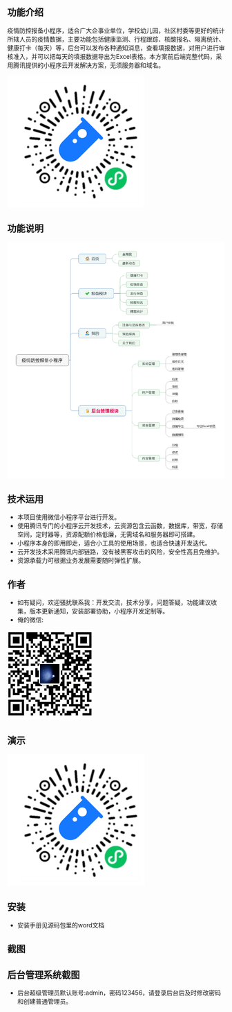 ## 功能介绍 

 疫情防控报备小程序，适合广大企事业单位，学校幼儿园，社区村委等更好的统计所辖人员的疫情数据，主要功能包括健康监测、行程跟踪、核酸报名、隔离统计、健康打卡（每天）等，后台可以发布各种通知消息，查看填报数据，对用户进行审核准入，并可以把每天的填报数据导出为Excel表格。本方案前后端完整代码，采用腾讯提供的小程序云开发解决方案，无须服务器和域名。

![输入图片说明](demo/qr.png)


## 功能说明

![输入图片说明](demo/%E7%96%AB%E6%83%85%E9%98%B2%E6%8E%A7%E6%8A%A5%E5%A4%87%E5%B0%8F%E7%A8%8B%E5%BA%8F%20(2).gif)


## 技术运用
- 本项目使用微信小程序平台进行开发。
- 使用腾讯专门的小程序云开发技术，云资源包含云函数，数据库，带宽，存储空间，定时器等，资源配额价格低廉，无需域名和服务器即可搭建。
- 小程序本身的即用即走，适合小工具的使用场景，也适合快速开发迭代。
- 云开发技术采用腾讯内部链路，没有被黑客攻击的风险，安全性高且免维护。
- 资源承载力可根据业务发展需要随时弹性扩展。  



## 作者
- 如有疑问，欢迎骚扰联系我：开发交流，技术分享，问题答疑，功能建议收集，版本更新通知，安装部署协助，小程序开发定制等。
- 俺的微信: 
 
![输入图片说明](demo/author-base.png)


## 演示 

 ![输入图片说明](demo/qr.png)

## 安装

- 安装手册见源码包里的word文档




## 截图






 

## 后台管理系统截图 
- 后台超级管理员默认账号:admin，密码123456，请登录后台后及时修改密码和创建普通管理员。






